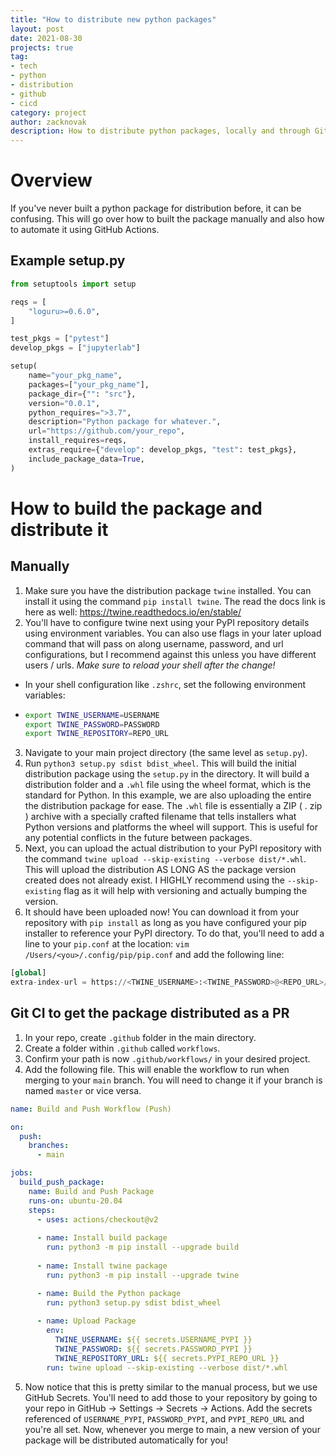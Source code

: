 ```yaml
---
title: "How to distribute new python packages"
layout: post
date: 2021-08-30
projects: true
tag:
- tech
- python
- distribution
- github
- cicd
category: project
author: zacknovak
description: How to distribute python packages, locally and through Git CICD
---
```



# Overview

If you've never built a python package for distribution before, it can be confusing. This will go over how to built the package manually and also how to automate it using GitHub Actions.


## Example setup.py

```python
from setuptools import setup

reqs = [
    "loguru>=0.6.0",
]

test_pkgs = ["pytest"]
develop_pkgs = ["jupyterlab"]

setup(
    name="your_pkg_name",
    packages=["your_pkg_name"],
    package_dir={"": "src"},
    version="0.0.1",
    python_requires=">3.7",
    description="Python package for whatever.",
    url="https://github.com/your_repo",
    install_requires=reqs,
    extras_require={"develop": develop_pkgs, "test": test_pkgs},
    include_package_data=True,
)
```

# How to build the package and distribute it

## Manually

1. Make sure you have the distribution package `twine` installed. You can install it using the command `pip install twine`. The read the docs link is here as well: https://twine.readthedocs.io/en/stable/
2. You'll have to configure twine next using your PyPI repository details using environment variables. You can also use flags in your later upload command that will pass on along username, password, and url configurations, but I recommend against this unless you have different users / urls. *Make sure to reload your shell after the change!*
  - In your shell configuration like `.zshrc`, set the following environment variables:
  - ```bash
    export TWINE_USERNAME=USERNAME
    export TWINE_PASSWORD=PASSWORD
    export TWINE_REPOSITORY=REPO_URL
    ```
3. Navigate to your main project directory (the same level as `setup.py`).
4. Run `python3 setup.py sdist bdist_wheel`. This will build the initial distribution package using the `setup.py` in the directory. It will build a distribution folder and a `.whl` file using the wheel format, which is the standard for Python. In this example, we are also uploading the entire the distribution package for ease. The `.whl` file is essentially a ZIP ( . zip ) archive with a specially crafted filename that tells installers what Python versions and platforms the wheel will support. This is useful for any potential conflicts in the future between packages.
5. Next, you can upload the actual distribution to your PyPI repository with the command `twine upload --skip-existing --verbose dist/*.whl`. This will upload the distribution AS LONG AS the package version created does not already exist. I HIGHLY recommend using the `--skip-existing` flag as it will help with versioning and actually bumping the version.
6. It should have been uploaded now! You can download it from your repository with `pip install` as long as you have configured your pip installer to reference your PyPI directory. To do that, you'll need to add a line to your `pip.conf` at the location: `vim /Users/<you>/.config/pip/pip.conf` and add the following line:
```python
[global]
extra-index-url = https://<TWINE_USERNAME>:<TWINE_PASSWORD>@<REPO_URL>/simple/
```

## Git CI to get the package distributed as a PR

1. In your repo, create `.github` folder in the main directory.
2. Create a folder within `.github` called `workflows`.
3. Confirm your path is now `.github/workflows/` in your desired project.
4. Add the following file. This will enable the workflow to run when merging to your `main` branch. You will need to change it if your branch is named `master` or vice versa.
```yaml
name: Build and Push Workflow (Push)

on:
  push:
    branches:
      - main

jobs:
  build_push_package:
    name: Build and Push Package
    runs-on: ubuntu-20.04
    steps:
      - uses: actions/checkout@v2
      
      - name: Install build package
        run: python3 -m pip install --upgrade build
      
      - name: Install twine package
        run: python3 -m pip install --upgrade twine

      - name: Build the Python package
        run: python3 setup.py sdist bdist_wheel
      
      - name: Upload Package
        env:
          TWINE_USERNAME: ${{ secrets.USERNAME_PYPI }}
          TWINE_PASSWORD: ${{ secrets.PASSWORD_PYPI }}
          TWINE_REPOSITORY_URL: ${{ secrets.PYPI_REPO_URL }}
        run: twine upload --skip-existing --verbose dist/*.whl
```
5. Now notice that this is pretty similar to the manual process, but we use GitHub Secrets. You'll need to add those to your repository by going to your repo in GitHub -> Settings -> Secrets -> Actions. Add the secrets referenced of `USERNAME_PYPI`, `PASSWORD_PYPI`, and `PYPI_REPO_URL` and you're all set. Now, whenever you merge to main, a new version of your package will be distributed automatically for you!